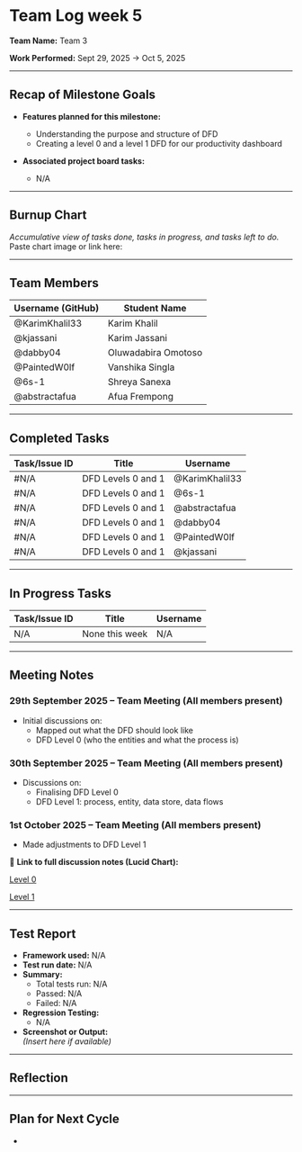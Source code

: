 # Team Log week 5

**Team Name:** Team 3

**Work Performed:** Sept 29, 2025 → Oct 5, 2025

---

## Recap of Milestone Goals

- **Features planned for this milestone:**
  * Understanding the purpose and structure of DFD
  * Creating a level 0 and a level 1 DFD for our productivity dashboard
  
- **Associated project board tasks:**
  - N/A

---

## Burnup Chart

_Accumulative view of tasks done, tasks in progress, and tasks left to do._  
Paste chart image or link here:  

---

## Team Members

| Username (GitHub) | Student Name   |
|-------------------|----------------|
| @KarimKhalil33    | Karim Khalil   |
| @kjassani         | Karim Jassani  |
| @dabby04          | Oluwadabira Omotoso|
| @PaintedW0lf      | Vanshika Singla|
| @6s-1             | Shreya Sanexa  |
| @abstractafua     | Afua Frempong  |

---

## Completed Tasks

| Task/Issue ID | Title                  | Username        |
|---------------|------------------------|-----------------|
| #N/A          | DFD Levels 0 and 1  | @KarimKhalil33  |
| #N/A          | DFD Levels 0 and 1   | @6s-1     |
| #N/A          | DFD Levels 0 and 1   | @abstractafua     |
| #N/A          | DFD Levels 0 and 1    | @dabby04     |
| #N/A          | DFD Levels 0 and 1    | @PaintedW0lf     |
| #N/A          | DFD Levels 0 and 1    | @kjassani    |

---

## In Progress Tasks

| Task/Issue ID | Title            | Username |
|---------------|------------------|----------|
| N/A           | None this week   | N/A      |

---

## Meeting Notes

### 29th September 2025 – Team Meeting (All members present)
- Initial discussions on:
  - Mapped out what the DFD should look like
  - DFD Level 0 (who the entities and what the process is)


### 30th September 2025 – Team Meeting (All members present)
- Discussions on:
  - Finalising DFD Level 0
  - DFD Level 1: process, entity, data store, data flows

### 1st October 2025 – Team Meeting (All members present)
- Made adjustments to DFD Level 1

📄 **Link to full discussion notes (Lucid Chart):** 

[Level 0](https://lucid.app/lucidchart/b7e28ba3-b25f-465d-8621-6eb55b73ac8e/edit?viewport_loc=-5388%2C-1753%2C14601%2C8319%2C0_0&invitationId=inv_101b7100-074d-4aea-bb4b-8736ccb45722) 

[Level 1](https://lucid.app/lucidchart/46c523e8-0308-456d-b081-d21c6c0a9cb6/edit?invitationId=inv_8c16901d-9246-4b3c-84b2-db6ab0653554)

---

## Test Report

- **Framework used:** N/A  
- **Test run date:** N/A  
- **Summary:**  
  - Total tests run: N/A  
  - Passed: N/A  
  - Failed: N/A  
- **Regression Testing:**  
  - N/A  
- **Screenshot or Output:**  
  *(Insert here if available)*

---

## Reflection

---

## Plan for Next Cycle
- 
